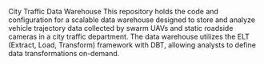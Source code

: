 City Traffic Data Warehouse
This repository holds the code and configuration for a scalable data warehouse designed to store and analyze vehicle trajectory data collected by swarm UAVs and static roadside cameras in a city traffic department. The data warehouse utilizes the ELT (Extract, Load, Transform) framework with DBT, allowing analysts to define data transformations on-demand.
